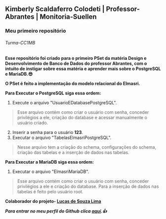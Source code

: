 ## Kimberly Scaldaferro Colodeti | Professor-Abrantes | Monitoria-Suellen
### Meu primeiro repositório 
###### Turma-CC1MB 
**Esse repositório foi criado para o primeiro PSet da matéria Design e Desenvolvimento de Banco de Dados do professor Abrantes, com o intuito de instigar sobre essa matéria e aprender mais sobre o PostgreSQL e MariaDB.:sunglasses:**

**O PSet é feito a implementação do modelo relacional do Elmasri.**

**Para Executar o PostgreSQL siga essa ordem:**
1. Execute o arquivo "UsuarioEDatabasePostgreSQL".
> Esse arquivo contém como criar o usuário com senha, conceder privilégios a ele, criação do database e acessar manualmente o usuário criado.  
2. Inserir a senha para o usuário **123**.
3. Executar o arquivo "TabelasElmasriPostgreSQL".
>Nesse arquivo tem a criação do schema, configurações do schema, criação das tabelas e a inserção de dados nas tabelas.

**Para Executar a MariaDB siga essa ordem:**
1. Executar o arquivo "ElmasriMariaDB".
>Esse arquivo contém como criar o usuário com senha, conceder privilégios a ele e criação do database. Para a inserção de dados nas tabelas é feito pelo usuário root. 

**Colaborador do projeto- [Lucas de Souza Lima](https://github.com/Desl137/)**

***Para entrar no meu perfil do Github clica [aqui](https://github.com/KimberlyScaldaC).:+1:***
